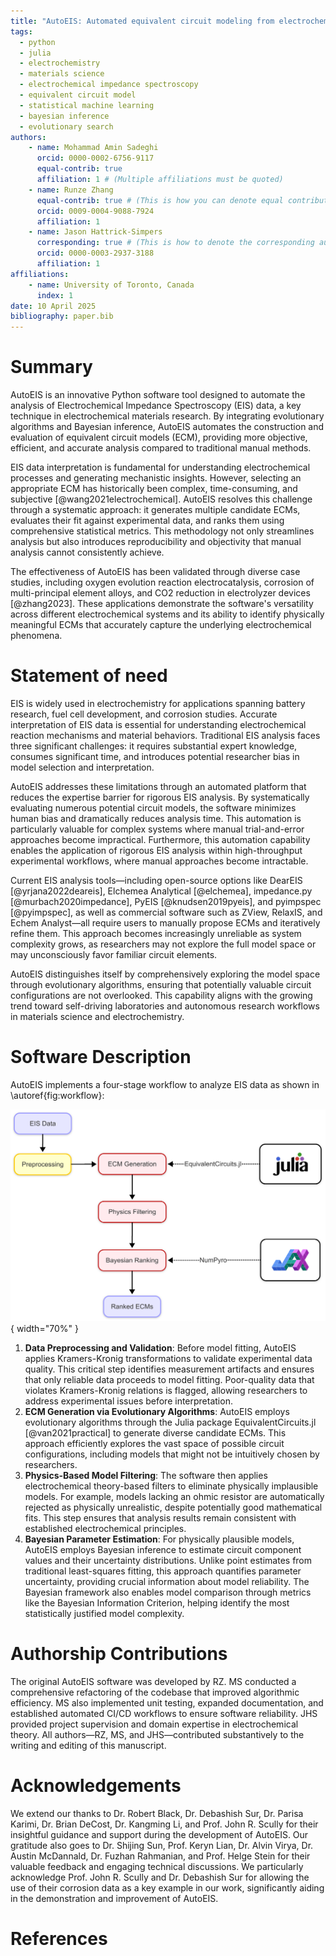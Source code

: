 ```yaml
---
title: "AutoEIS: Automated equivalent circuit modeling from electrochemical impedance spectroscopy data using statistical machine learning"
tags:
  - python
  - julia
  - electrochemistry
  - materials science
  - electrochemical impedance spectroscopy
  - equivalent circuit model
  - statistical machine learning
  - bayesian inference
  - evolutionary search
authors:
    - name: Mohammad Amin Sadeghi
      orcid: 0000-0002-6756-9117
      equal-contrib: true
      affiliation: 1 # (Multiple affiliations must be quoted)
    - name: Runze Zhang
      equal-contrib: true # (This is how you can denote equal contributions between multiple authors)
      orcid: 0009-0004-9088-7924
      affiliation: 1
    - name: Jason Hattrick-Simpers
      corresponding: true # (This is how to denote the corresponding author)
      orcid: 0000-0003-2937-3188
      affiliation: 1
affiliations:
    - name: University of Toronto, Canada
      index: 1
date: 10 April 2025
bibliography: paper.bib
---
```

# Summary

AutoEIS is an innovative Python software tool designed to automate the analysis of Electrochemical Impedance Spectroscopy (EIS) data, a key technique in electrochemical materials research. By integrating evolutionary algorithms and Bayesian inference, AutoEIS automates the construction and evaluation of equivalent circuit models (ECM), providing more objective, efficient, and accurate analysis compared to traditional manual methods.

EIS data interpretation is fundamental for understanding electrochemical processes and generating mechanistic insights. However, selecting an appropriate ECM has historically been complex, time-consuming, and subjective [@wang2021electrochemical]. AutoEIS resolves this challenge through a systematic approach: it generates multiple candidate ECMs, evaluates their fit against experimental data, and ranks them using comprehensive statistical metrics. This methodology not only streamlines analysis but also introduces reproducibility and objectivity that manual analysis cannot consistently achieve.

The effectiveness of AutoEIS has been validated through diverse case studies, including oxygen evolution reaction electrocatalysis, corrosion of multi-principal element alloys, and CO2 reduction in electrolyzer devices [@zhang2023]. These applications demonstrate the software's versatility across different electrochemical systems and its ability to identify physically meaningful ECMs that accurately capture the underlying electrochemical phenomena.

# Statement of need

EIS is widely used in electrochemistry for applications spanning battery research, fuel cell development, and corrosion studies. Accurate interpretation of EIS data is essential for understanding electrochemical reaction mechanisms and material behaviors. Traditional EIS analysis faces three significant challenges: it requires substantial expert knowledge, consumes significant time, and introduces potential researcher bias in model selection and interpretation.

AutoEIS addresses these limitations through an automated platform that reduces the expertise barrier for rigorous EIS analysis. By systematically evaluating numerous potential circuit models, the software minimizes human bias and dramatically reduces analysis time. This automation is particularly valuable for complex systems where manual trial-and-error approaches become impractical. Furthermore, this automation capability enables the application of rigorous EIS analysis within high-throughput experimental workflows, where manual approaches become intractable.

Current EIS analysis tools—including open-source options like DearEIS [@yrjana2022deareis], Elchemea Analytical [@elchemea], impedance.py [@murbach2020impedance], PyEIS [@knudsen2019pyeis], and pyimpspec [@pyimpspec], as well as commercial software such as ZView, RelaxIS, and Echem Analyst—all require users to manually propose ECMs and iteratively refine them. This approach becomes increasingly unreliable as system complexity grows, as researchers may not explore the full model space or may unconsciously favor familiar circuit elements.

AutoEIS distinguishes itself by comprehensively exploring the model space through evolutionary algorithms, ensuring that potentially valuable circuit configurations are not overlooked. This capability aligns with the growing trend toward self-driving laboratories and autonomous research workflows in materials science and electrochemistry.

# Software Description

AutoEIS implements a four-stage workflow to analyze EIS data as shown in \autoref{fig:workflow}:

![AutoEIS workflow diagram \label{fig:workflow}](./workflow-mmd.png){ width="70%" }

1. **Data Preprocessing and Validation**: Before model fitting, AutoEIS applies Kramers-Kronig transformations to validate experimental data quality. This critical step identifies measurement artifacts and ensures that only reliable data proceeds to model fitting. Poor-quality data that violates Kramers-Kronig relations is flagged, allowing researchers to address experimental issues before interpretation.
2. **ECM Generation via Evolutionary Algorithms**: AutoEIS employs evolutionary algorithms through the Julia package EquivalentCircuits.jl [@van2021practical] to generate diverse candidate ECMs. This approach efficiently explores the vast space of possible circuit configurations, including models that might not be intuitively chosen by researchers.
3. **Physics-Based Model Filtering**: The software then applies electrochemical theory-based filters to eliminate physically implausible models. For example, models lacking an ohmic resistor are automatically rejected as physically unrealistic, despite potentially good mathematical fits. This step ensures that analysis results remain consistent with established electrochemical principles.
4. **Bayesian Parameter Estimation**: For physically plausible models, AutoEIS employs Bayesian inference to estimate circuit component values and their uncertainty distributions. Unlike point estimates from traditional least-squares fitting, this approach quantifies parameter uncertainty, providing crucial information about model reliability. The Bayesian framework also enables model comparison through metrics like the Bayesian Information Criterion, helping identify the most statistically justified model complexity.

# Authorship Contributions

The original AutoEIS software was developed by RZ. MS conducted a comprehensive refactoring of the codebase that improved algorithmic efficiency. MS also implemented unit testing, expanded documentation, and established automated CI/CD workflows to ensure software reliability. JHS provided project supervision and domain expertise in electrochemical theory. All authors—RZ, MS, and JHS—contributed substantively to the writing and editing of this manuscript.

# Acknowledgements

We extend our thanks to Dr. Robert Black, Dr. Debashish Sur, Dr. Parisa Karimi, Dr. Brian DeCost, Dr. Kangming Li, and Prof. John R. Scully for their insightful guidance and support during the development of AutoEIS. Our gratitude also goes to Dr. Shijing Sun, Prof. Keryn Lian, Dr. Alvin Virya, Dr. Austin McDannald, Dr. Fuzhan Rahmanian, and Prof. Helge Stein for their valuable feedback and engaging technical discussions. We particularly acknowledge Prof. John R. Scully and Dr. Debashish Sur for allowing the use of their corrosion data as a key example in our work, significantly aiding in the demonstration and improvement of AutoEIS.

# References

